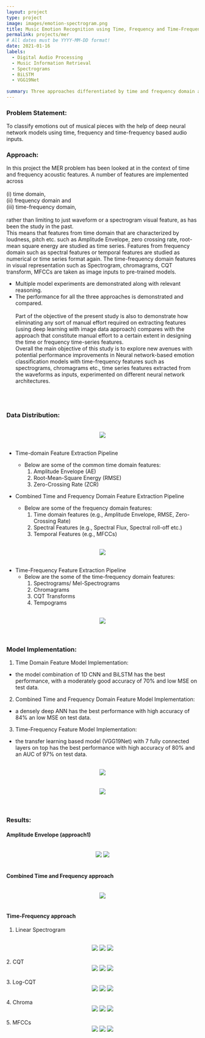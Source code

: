 ```yaml
---
layout: project
type: project
image: images/emotion-spectrogram.png
title: Music Emotion Recognition using Time, Frequency and Time-Frequency audio feature based inputs with Neural Networks
permalink: projects/mer
# All dates must be YYYY-MM-DD format!
date: 2021-01-16
labels:
  - Digital Audio Processing
  - Music Information Retrieval
  - Spectrograms
  - BiLSTM
  - VGG19Net
  
summary: Three approaches differentiated by time and frequency domain are undertaken to determine the emotions in a given musical clip with Convolutional Neural Networks, deep recurrent neural networks such as Long Short-Term Memory (LSTMs), Bidirectional LSTMs (BiLSTMs) and pre-trained model such as VGG19 Net.
---
```


### Problem Statement:
To classify emotions out of musical pieces with the help of deep neural network models using time, frequency and time-frequency based audio inputs.

### Approach:
In this project the MER problem has been looked at in the context of time and frequency acoustic features. A number of features are implemented across <br><br>
(i) time domain, <br>
(ii) frequency domain and <br>
(iii) time-frequency domain,
<br><br>rather than limiting to just waveform or a spectrogram visual feature, as has been the study in the past.
<br>
This means that features from time domain that are characterized by loudness, pitch etc. such as Amplitude Envelope, zero crossing rate, root-mean square energy are studied as time series. Features from frequency domain such as spectral features or temporal features are studied as numerical or time series format again. The time-frequency domain features in visual representation such as Spectrogram, chromagrams, CQT transform, MFCCs are taken as image inputs to pre-trained models.
- Multiple model experiments are demonstrated along with relevant reasoning.
- The performance for all the three approaches is demonstrated and compared.
<br><br>Part of the objective of the present study is also to demonstrate how eliminating any sort of manual effort required on extracting features (using deep learning with image data approach) compares with the approach that constitute manual effort to a certain extent in designing the time or frequency time-series features.
<br>Overall the main objective of this study is to explore new avenues with potential performance improvements in Neural network-based emotion classification models with time-frequency features such as spectrograms, chromagrams etc., time series features extracted from the waveforms as inputs, experimented on different neural network architectures.

<br><br>
### Data Distribution:

<br>
<div style="text-align:center" class="ui large rounded images">
  <img class="ui image" src="../images/data-distribution.png"><br>
</div>
<br>

- Time-domain Feature Extraction Pipeline
  - Below are some of the common time domain features:
    1.	Amplitude Envelope (AE)
    2.	Root-Mean-Square Energy (RMSE)
    3.	Zero-Crossing Rate (ZCR)

- Combined Time and Frequency Domain Feature Extraction Pipeline
  - Below are some of the frequency domain features:
    1. Time domain features (e.g., Amplitude Envelope, RMSE, Zero-Crossing Rate)
    2. Spectral Features (e.g., Spectral Flux, Spectral roll-off etc.)
    3. Temporal Features (e.g., MFCCs)

<br>
<div style="text-align:center" class="ui large rounded images">
  <img class="ui image" src="../images/audio-signal-with-frames-AE.png"><br>
</div>
<br>

- Time-Frequency Feature Extraction Pipeline
  - Below are the some of the time-frequency domain features:
    1. Spectrograms/ Mel-Spectrograms
    2. Chromagrams
    3. CQT Transforms
    4. Tempograms

<br>
<div style="text-align:center" class="ui large rounded images">
  <img class="ui image" src="../images/time-freq-feature-spectrograms.png"><br>
</div>
<br><br>

### Model Implementation:
1. Time Domain Feature Model Implementation: 
  - the model combination of 1D CNN and BiLSTM has the best performance, with a moderately good accuracy of 70% and low MSE on test data.
2. Combined Time and Frequency Domain Feature Model Implementation: 
  - a densely deep ANN has the best performance with high accuracy of 84% an low MSE on test data.
3. Time-Frequency Feature Model Implementation: 
  - the transfer learning based model (VGG19Net) with 7 fully connected layers on top has the best performance with high accuracy of 80% and an AUC of 97% on test data.

<br>
<div style="text-align:center" class="ui large rounded images">
  <img class="ui image" src="../images/time-domain-model-impl.png"><br>
</div>
<br><br>

<div style="text-align:center" class="ui large rounded images">
  <img class="ui image" src="../images/vggnet19.png"><br>
</div>
<br><br>

### Results:
#### Amplitude Envelope (approach1)
<br>
<div style="text-align:center" class="ui medium rounded images">
  <img class="ui image" src="../images/mse-AE.png">
  <img class="ui image" src="../images/accuracy-AE.png">
</div>
<br>

#### Combined Time and Frequency approach
<br>
<div style="text-align:center" class="ui medium rounded images">
  <img class="ui image" src="../images/accuracy-app2.png">
</div>
<br>

#### Time-Frequency approach
    
1. Linear Spectrogram
<br>
<div style="text-align:center" class="ui medium rounded images">
  <img class="ui image" src="../images/linear-spectrogram">
  <img class="ui image" src="../images/linear-spectrogram-Acc-mse.png">
  <img class="ui image" src="../images/linear-spectrogram-auc-mse.png">
</div>
<br>
2. CQT
<br>
<div style="text-align:center" class="ui medium rounded images">
  <img class="ui image" src="../images/cqt">
  <img class="ui image" src="../images/cqt-acc-loss">
  <img class="ui image" src="../images/cqt-mse-auc.png">
</div>
<br>
3. Log-CQT
<br>
<div style="text-align:center" class="ui medium rounded images">
  <img class="ui image" src="../images/log-cqt">
  <img class="ui image" src="../images/log-cqt-acc-loss.png">
  <img class="ui image" src="../images/log-cqt-acc-mse.png">
</div>
<br>
4. Chroma
<br>
<div style="text-align:center" class="ui medium rounded images">
  <img class="ui image" src="../images/chroma-cqt.png">
  <img class="ui image" src="../images/chroma-cqt-acc-loss.png">
  <img class="ui image" src="../images/chroma-cqt-auc-mse.png">
</div>
<br>
5. MFCCs
<br>
<div style="text-align:center" class="ui medium rounded images">
  <img class="ui image" src="../images/mfcc.png">
  <img class="ui image" src="../images/mfcc-acc-loss.png">
  <img class="ui image" src="../images/mfcc-auc-mse.png">
</div>
<br>
